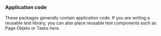 ### Application code
 
These packages generally contain application code. 
If you are writing a reusable test library, you can also place reusable test components such as Page Objeto or Tasks here.